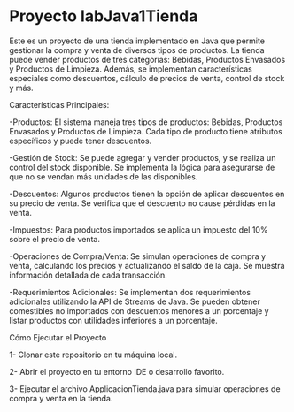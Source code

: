 # Proyecto labJava1Tienda
Este es un proyecto de una tienda implementado en Java que permite gestionar la compra y venta de diversos tipos de productos. La tienda puede vender productos de tres categorías: Bebidas, Productos Envasados y Productos de Limpieza. Además, se implementan características especiales como descuentos, cálculo de precios de venta, control de stock y más.

Características Principales:


-Productos: El sistema maneja tres tipos de productos: Bebidas, Productos Envasados y Productos de Limpieza. Cada tipo de producto tiene atributos específicos y puede tener descuentos.

-Gestión de Stock: Se puede agregar y vender productos, y se realiza un control del stock disponible. Se implementa la lógica para asegurarse de que no se vendan más unidades de las disponibles.

-Descuentos: Algunos productos tienen la opción de aplicar descuentos en su precio de venta. Se verifica que el descuento no cause pérdidas en la venta.

-Impuestos: Para productos importados se aplica un impuesto del 10% sobre el precio de venta.

-Operaciones de Compra/Venta: Se simulan operaciones de compra y venta, calculando los precios y actualizando el saldo de la caja. Se muestra información detallada de cada transacción.

-Requerimientos Adicionales: Se implementan dos requerimientos adicionales utilizando la API de Streams de Java. Se pueden obtener comestibles no importados con descuentos menores a un porcentaje y listar productos con utilidades inferiores a un porcentaje.




Cómo Ejecutar el Proyecto

 1-   Clonar este repositorio en tu máquina local.

 2-   Abrir el proyecto en tu entorno IDE o desarrollo favorito.

 3-   Ejecutar el archivo ApplicacionTienda.java para simular operaciones de compra y venta en la tienda.
